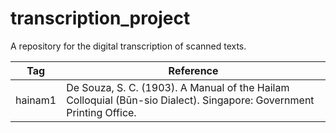 # transcription_project
A repository for the digital transcription of scanned texts.

|Tag|Reference|
|---|---|
|hainam1|De Souza, S. C. (1903). A Manual of the Hailam Colloquial (Būn-sio Dialect). Singapore: Government Printing Office.|

